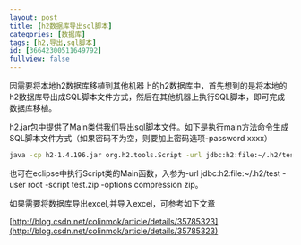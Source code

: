 ```yaml
---
layout: post
title: [h2数据库导出sql脚本]
categories: [数据库]
tags: [h2,导出,sql脚本]
id: [36642300511649792]
fullview: false
---
```

因需要将本地h2数据库移植到其他机器上的h2数据库中，首先想到的是将本地的h2数据库导出成SQL脚本文件方式，然后在其他机器上执行SQL脚本，即可完成数据库移植。

h2.jar包中提供了Main类供我们导出sql脚本文件。如下是执行main方法命令生成SQL脚本文件方式（如果密码不为空，则要加上密码选项-password xxxx）

```bash
java -cp h2-1.4.196.jar org.h2.tools.Script -url jdbc:h2:file:~/.h2/test -user root -script test.zip -options compression zip
```

也可在eclipse中执行Script类的Main函数，入参为-url jdbc:h2:file:~/.h2/test -user root -script test.zip -options compression zip。

如果需要将数据库导出excel,并导入excel，可参考如下文章

[http://blog.csdn.net/colinmok/article/details/35785323](http://blog.csdn.net/colinmok/article/details/35785323) 

